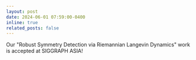 ```yaml
---
layout: post
date: 2024-06-01 07:59:00-0400
inline: true
related_posts: false
---
```


Our "Robust Symmetry Detection via Riemannian Langevin Dynamics" work is accepted at SIGGRAPH ASIA!